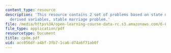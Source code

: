 ```yaml
---
content_type: resource
description: 'This resource contains 2 set of problems based on state machines II:
  derived variables, stable marriage problem.'
file: /media/https%3A/open-learning-course-data-rc.s3.amazonaws.com/6-042j-mathematics-for-computer-science-fall-2005/acc056dfa4bf3fb71ca6d74a6f71ab0f_cp8m.pdf
file_type: application/pdf
resourcetype: Document
title: cp8m.pdf
uid: acc056df-a4bf-3fb7-1ca6-d74a6f71ab0f
---
```

